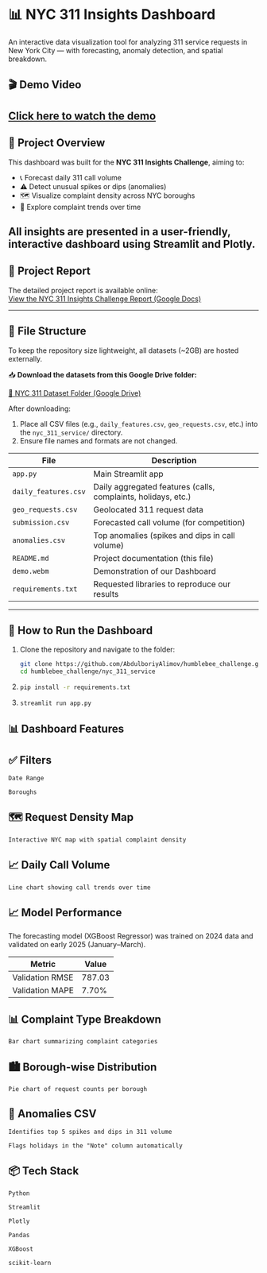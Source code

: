 # 📊 NYC 311 Insights Dashboard

An interactive data visualization tool for analyzing 311 service requests in New York City — with forecasting, anomaly detection, and spatial breakdown.


## 🎬 Demo Video

[Click here to watch the demo](./demo.webm)
---

## 🚀 Project Overview


This dashboard was built for the **NYC 311 Insights Challenge**, aiming to:

- 📞 Forecast daily 311 call volume  
- ⚠️ Detect unusual spikes or dips (anomalies)  
- 🗺️ Visualize complaint density across NYC boroughs  
- 📅 Explore complaint trends over time  

All insights are presented in a user-friendly, interactive dashboard using **Streamlit** and **Plotly**.
---

## 📄 Project Report

The detailed project report is available online:  
[View the NYC 311 Insights Challenge Report (Google Docs)](https://docs.google.com/document/d/1Q3DLnaxCJmABePq-903lM7xeKP1xCpmExxwm58mK-do/edit?usp=sharing)

---

## 📁 File Structure

To keep the repository size lightweight, all datasets (~2GB) are hosted externally.

📥 **Download the datasets from this Google Drive folder:**

[🔗 NYC 311 Dataset Folder (Google Drive)](https://drive.google.com/drive/folders/1cBQeMNLygLgwZ4s8O_JavRl1dmvwkly0?usp=sharing)

After downloading:

1. Place all CSV files (e.g., `daily_features.csv`, `geo_requests.csv`, etc.) into the `nyc_311_service/` directory.
2. Ensure file names and formats are not changed.

| File | Description |
|------|-------------|
| `app.py` | Main Streamlit app |
| `daily_features.csv` | Daily aggregated features (calls, complaints, holidays, etc.) |
| `geo_requests.csv` | Geolocated 311 request data |
| `submission.csv` | Forecasted call volume (for competition) |
| `anomalies.csv` | Top anomalies (spikes and dips in call volume) |
| `README.md` | Project documentation (this file) |
| `demo.webm` | Demonstration of our Dashboard |
| `requirements.txt` | Requested libraries to reproduce our results|

---

## 🔧 How to Run the Dashboard

1. Clone the repository and navigate to the folder:
   ```bash
   git clone https://github.com/AbdulboriyAlimov/humblebee_challenge.git
   cd humblebee_challenge/nyc_311_service

2. ```bash
   pip install -r requirements.txt

3. ```bash
   streamlit run app.py


## 📊 Dashboard Features

## ✅ Filters

    Date Range

    Boroughs

## 🗺️ Request Density Map

    Interactive NYC map with spatial complaint density

## 📈 Daily Call Volume

    Line chart showing call trends over time

## 📈 Model Performance

The forecasting model (XGBoost Regressor) was trained on 2024 data and validated on early 2025 (January–March).

| Metric              | Value     |
|---------------------|-----------|
| Validation RMSE     | 787.03    |
| Validation MAPE     | 7.70%     |

## 📊 Complaint Type Breakdown

    Bar chart summarizing complaint categories

## 🏙️ Borough-wise Distribution

    Pie chart of request counts per borough

## 📌 Anomalies CSV

    Identifies top 5 spikes and dips in 311 volume

    Flags holidays in the "Note" column automatically

## 📦 Tech Stack

    Python

    Streamlit

    Plotly

    Pandas

    XGBoost

    scikit-learn
